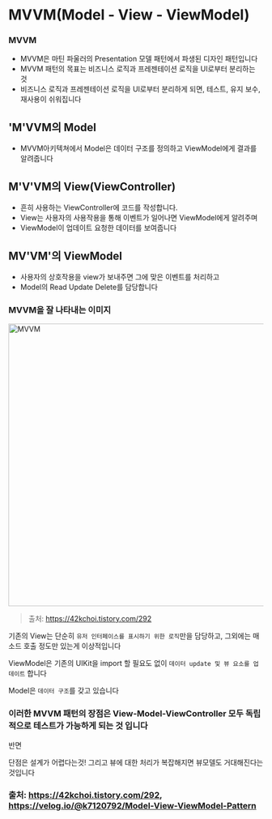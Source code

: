 # MVVM(Model  - View - ViewModel)

### MVVM

* MVVM은 마틴 파울러의 Presentation 모델 패턴에서 파생된 디자인 패턴입니다
* MVVM 패턴의 목표는 비즈니스 로직과 프레젠테이션 로직을 UI로부터 분리하는 것
* 비즈니스 로직과 프레젠테이션 로직을 UI로부터 분리하게 되면, 테스트, 유지 보수, 재사용이 쉬워집니다

## 'M'VVM의 Model

* MVVM아키텍쳐에서 Model은 데이터 구조를 정의하고 ViewModel에게 결과를 알려줍니다

## M'V'VM의 View(ViewController)

* 흔히 사용하는 ViewController에 코드를 작성합니다.
* View는 사용자의 사용작용을 통해 이벤트가 일어나면 ViewModel에게 알려주며
* ViewModel이 업데이트 요청한 데이터를 보여줍니다

## MV'VM'의 ViewModel

* 사용자의 상호작용을 view가 보내주면 그에 맞은 이벤트를 처리하고
*  Model의 Read Update Delete를 담당합니다

### MVVM을 잘 나타내는 이미지

<img width="558" alt="MVVM" src="https://user-images.githubusercontent.com/81547954/140432641-7eea15ca-0727-43cb-afe5-5f158ee8931c.png">

> 출처: https://42kchoi.tistory.com/292

기존의 View는 단순히 `유저 인터페이스를 표시하기 위한 로직`만을 담당하고, 그외에는 매소드 호출 정도만 있는게 이상적입니다

ViewModel은 기존의 UIKit을 import 할 필요도 없이 `데이터 update 및 뷰 요소를 업데이트` 합니다

Model은 `데이터 구조`를 갖고 있습니다

### 이러한 MVVM 패턴의 장점은 View-Model-ViewController 모두 독립적으로 테스트가 가능하게 되는 것 입니다

반면 

단점은 설계가 어렵다는것! 그리고 뷰에 대한 처리가 복잡해지면 뷰모델도 거대해진다는 것입니다

### 출처: https://42kchoi.tistory.com/292, https://velog.io/@k7120792/Model-View-ViewModel-Pattern
